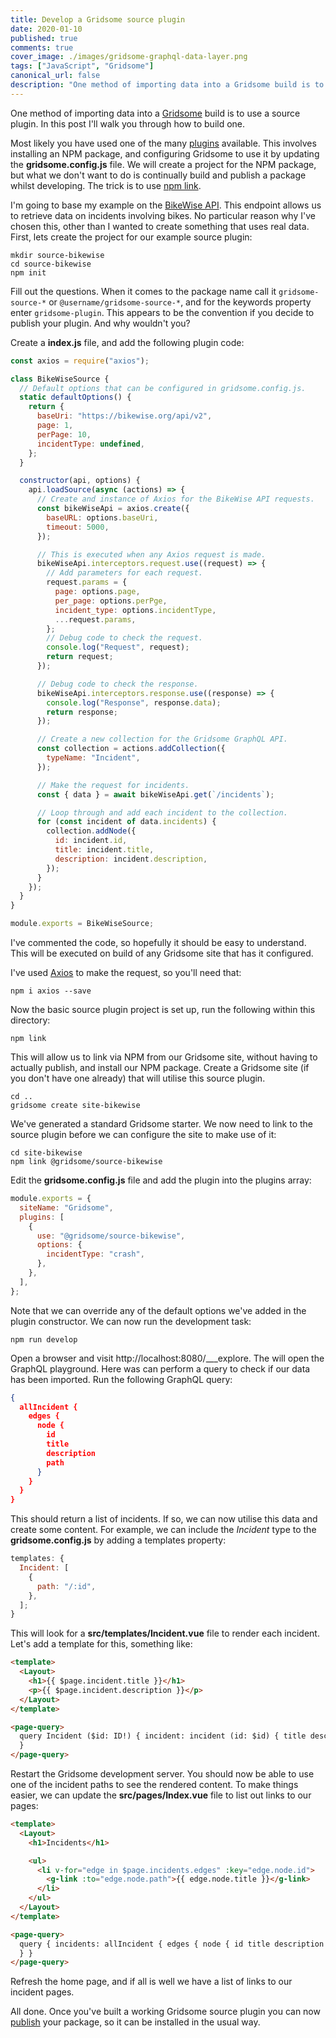 ```yaml
---
title: Develop a Gridsome source plugin
date: 2020-01-10
published: true
comments: true
cover_image: ./images/gridsome-graphql-data-layer.png
tags: ["JavaScript", "Gridsome"]
canonical_url: false
description: "One method of importing data into a Gridsome build is to use a source plugin. In this post I'll walk you through how to build one."
---
```


One method of importing data into a [Gridsome](https://gridsome.org/) build is to use a source plugin. In this post I'll walk you through how to build one.

Most likely you have used one of the many [plugins](https://gridsome.org/plugins/) available. This involves installing an NPM package, and configuring Gridsome to use it by updating the **gridsome.config.js** file. We will create a project for the NPM package, but what we don't want to do is continually build and publish a package whilst developing. The trick is to use [npm link](https://docs.npmjs.com/cli/link.html).

I'm going to base my example on the [BikeWise API](https://www.bikewise.org/documentation/api_v2). This endpoint allows us to retrieve data on incidents involving bikes. No particular reason why I've chosen this, other than I wanted to create something that uses real data. First, lets create the project for our example source plugin:

```shell
mkdir source-bikewise
cd source-bikewise
npm init
```

Fill out the questions. When it comes to the package name call it `gridsome-source-*` or `@username/gridsome-source-*`, and for the keywords property enter `gridsome-plugin`. This appears to be the convention if you decide to publish your plugin. And why wouldn't you?

Create a **index.js** file, and add the following plugin code:

```javascript
const axios = require("axios");

class BikeWiseSource {
  // Default options that can be configured in gridsome.config.js.
  static defaultOptions() {
    return {
      baseUri: "https://bikewise.org/api/v2",
      page: 1,
      perPage: 10,
      incidentType: undefined,
    };
  }

  constructor(api, options) {
    api.loadSource(async (actions) => {
      // Create and instance of Axios for the BikeWise API requests.
      const bikeWiseApi = axios.create({
        baseURL: options.baseUri,
        timeout: 5000,
      });

      // This is executed when any Axios request is made.
      bikeWiseApi.interceptors.request.use((request) => {
        // Add parameters for each request.
        request.params = {
          page: options.page,
          per_page: options.perPge,
          incident_type: options.incidentType,
          ...request.params,
        };
        // Debug code to check the request.
        console.log("Request", request);
        return request;
      });

      // Debug code to check the response.
      bikeWiseApi.interceptors.response.use((response) => {
        console.log("Response", response.data);
        return response;
      });

      // Create a new collection for the Gridsome GraphQL API.
      const collection = actions.addCollection({
        typeName: "Incident",
      });

      // Make the request for incidents.
      const { data } = await bikeWiseApi.get(`/incidents`);

      // Loop through and add each incident to the collection.
      for (const incident of data.incidents) {
        collection.addNode({
          id: incident.id,
          title: incident.title,
          description: incident.description,
        });
      }
    });
  }
}

module.exports = BikeWiseSource;
```

I've commented the code, so hopefully it should be easy to understand. This will be executed on build of any Gridsome site that has it configured.

I've used [Axios](https://github.com/axios/axios) to make the request, so you'll need that:

```shell
npm i axios --save
```

Now the basic source plugin project is set up, run the following within this directory:

```shell
npm link
```

This will allow us to link via NPM from our Gridsome site, without having to actually publish, and install our NPM package. Create a Gridsome site (if you don't have one already) that will utilise this source plugin.

```shell
cd ..
gridsome create site-bikewise
```

We've generated a standard Gridsome starter. We now need to link to the source plugin before we can configure the site to make use of it:

```shell
cd site-bikewise
npm link @gridsome/source-bikewise
```

Edit the **gridsome.config.js** file and add the plugin into the plugins array:

```javascript
module.exports = {
  siteName: "Gridsome",
  plugins: [
    {
      use: "@gridsome/source-bikewise",
      options: {
        incidentType: "crash",
      },
    },
  ],
};
```

Note that we can override any of the default options we've added in the plugin constructor. We can now run the development task:

```shell
npm run develop
```

Open a browser and visit http://localhost:8080/\_\_\_explore. The will open the GraphQL playground. Here was can perform a query to check if our data has been imported. Run the following GraphQL query:

```json
{
  allIncident {
    edges {
      node {
        id
        title
        description
        path
      }
    }
  }
}
```

This should return a list of incidents. If so, we can now utilise this data and create some content. For example, we can include the _Incident_ type to the **gridsome.config.js** by adding a templates property:

```javascript
templates: {
  Incident: [
    {
      path: "/:id",
    },
  ];
}
```

This will look for a **src/templates/Incident.vue** file to render each incident. Let's add a template for this, something like:

```html
<template>
  <Layout>
    <h1>{{ $page.incident.title }}</h1>
    <p>{{ $page.incident.description }}</p>
  </Layout>
</template>

<page-query>
  query Incident ($id: ID!) { incident: incident (id: $id) { title description }
  }
</page-query>
```

Restart the Gridsome development server. You should now be able to use one of the incident paths to see the rendered content. To make things easier, we can update the **src/pages/Index.vue** file to list out links to our pages:

```html
<template>
  <Layout>
    <h1>Incidents</h1>

    <ul>
      <li v-for="edge in $page.incidents.edges" :key="edge.node.id">
        <g-link :to="edge.node.path">{{ edge.node.title }}</g-link>
      </li>
    </ul>
  </Layout>
</template>

<page-query>
  query { incidents: allIncident { edges { node { id title description path } }
  } }
</page-query>
```

Refresh the home page, and if all is well we have a list of links to our incident pages.

All done. Once you've built a working Gridsome source plugin you can now [publish](https://docs.npmjs.com/packages-and-modules/contributing-packages-to-the-registry) your package, so it can be installed in the usual way.
